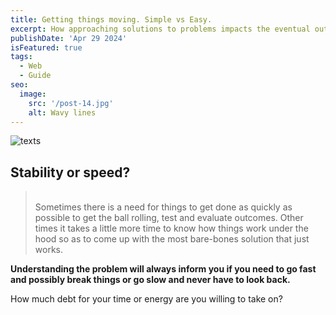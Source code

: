 ```yaml
---
title: Getting things moving. Simple vs Easy.
excerpt: How approaching solutions to problems impacts the eventual output. TLDR easier tends to be faster, simpler more sustainable.
publishDate: 'Apr 29 2024'
isFeatured: true
tags:
  - Web
  - Guide
seo:
  image:
    src: '/post-14.jpg'
    alt: Wavy lines
---
```


![texts](/Text-messages-[remix].gif)

<h2 class="font-serif>
  Understanding what you are required to do
</h2>

**Choosing the right approach** for anything in life is a crucial decision that can significantly impact your decision / development process and ultimately the success of your endevours.

<h3 class="font-kode-mono text-2xl">
Stability or speed?
</h3>

> <br/>
> Sometimes there is a need for things to get done as quickly as possible to get the ball rolling, test and evaluate outcomes. Other times it takes a little more time to know how things work under the hood so as to come up with the most bare-bones solution that just works.

**Understanding the problem will always inform you if you need to go fast and possibly break things or go slow and never have to look back.**

How much debt for your time or energy are you willing to take on?
